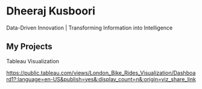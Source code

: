 # Dheeraj Kusboori
Data-Driven Innovation | Transforming Information into Intelligence


## My Projects
Tableau Visualization 


https://public.tableau.com/views/London_Bike_Rides_Visualization/Dashboard1?:language=en-US&publish=yes&:display_count=n&:origin=viz_share_link
